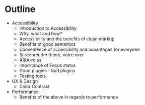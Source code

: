 # Outline
- Accessibility
  - Introduction to Accessibility
  - Why, what and how?
  - Accessibility and the benefits of clean markup
  - Benefits of good semantics
  - Convenience of accessibility and advantages for everyone
  - Screenreader demo, voice over
  - ARIA-roles
  - Importance of Focus status
  - Good plugins - bad plugins
  - Testing tools
- UX & Design
  - Color Contrast
- Performance
  - Benefits of the above in regards to performance
